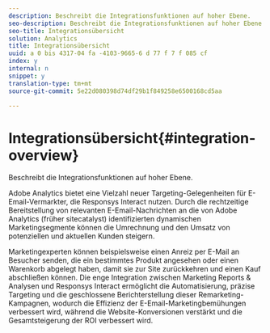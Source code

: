 ```yaml
---
description: Beschreibt die Integrationsfunktionen auf hoher Ebene.
seo-description: Beschreibt die Integrationsfunktionen auf hoher Ebene.
seo-title: Integrationsübersicht
solution: Analytics
title: Integrationsübersicht
uuid: a 0 bis 4317-04 fa -4103-9665-6 d 77 f 7 f 085 cf
index: y
internal: n
snippet: y
translation-type: tm+mt
source-git-commit: 5e22d080398d74df29b1f849258e6500168cd5aa

---
```



# Integrationsübersicht{#integration-overview}

Beschreibt die Integrationsfunktionen auf hoher Ebene.

Adobe Analytics bietet eine Vielzahl neuer Targeting-Gelegenheiten für E-Email-Vermarkter, die Responsys Interact nutzen. Durch die rechtzeitige Bereitstellung von relevanten E-Email-Nachrichten an die von Adobe Analytics (früher sitecatalyst) identifizierten dynamischen Marketingsegmente können die Umrechnung und den Umsatz von potenziellen und aktuellen Kunden steigern.

Marketingexperten können beispielsweise einen Anreiz per E-Mail an Besucher senden, die ein bestimmtes Produkt angesehen oder einen Warenkorb abgelegt haben, damit sie zur Site zurückkehren und einen Kauf abschließen können. Die enge Integration zwischen Marketing Reports &amp; Analysen und Responsys Interact ermöglicht die Automatisierung, präzise Targeting und die geschlossene Berichterstellung dieser Remarketing-Kampagnen, wodurch die Effizienz der E-Email-Marketingbemühungen verbessert wird, während die Website-Konversionen verstärkt und die Gesamtsteigerung der ROI verbessert wird.
